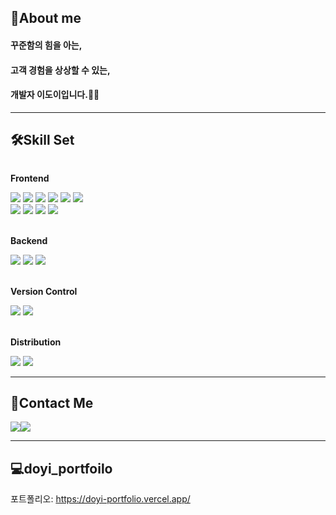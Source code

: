 <div>
  

  
## 🧐About me
#### 꾸준함의 힘을 아는,
#### 고객 경험을 상상할 수 있는,
#### 개발자 이도이입니다.🏃‍♀️

*****  
</div>

## 🛠️Skill Set
<div style="display:flex; flex-direction:column; align-items:flex-start;">
    <!-- Frontend -->
    <p ><strong>Frontend</strong></p>
    <div>
        <img src="https://img.shields.io/badge/HTML5-E34F26?style=for-the-badge&logo=html5&logoColor=white"> 
        <img src="https://img.shields.io/badge/CSS3-1572B6?style=for-the-badge&logo=css3&logoColor=white"> 
       <img src="https://img.shields.io/badge/Sass-CC6699?style=for-the-badge&logo=sass&logoColor=white"> 
       <img src="	https://img.shields.io/badge/Tailwind_CSS-38B2AC?style=for-the-badge&logo=tailwind-css&logoColor=white"> 
        <img src="https://img.shields.io/badge/JavaScript-F7DF1E?style=for-the-badge&logo=JavaScript&logoColor=white"> 
        <img src="https://img.shields.io/badge/jQuery-0769AD?style=for-the-badge&logo=jquery&logoColor=white"> 
    </div>
<div>
        <img src="https://img.shields.io/badge/React-20232A?style=for-the-badge&logo=react&logoColor=61DAFB">
        <img src="https://img.shields.io/badge/React_Router-CA4245?style=for-the-badge&logo=react-router&logoColor=white">
        <img src="https://img.shields.io/badge/TypeScript-007ACC?style=for-the-badge&logo=typescript&logoColor=white">
        <img src="https://img.shields.io/badge/Next.js-000?logo=nextdotjs&logoColor=fff&style=for-the-badge">
    </div><br/>
     <p ><strong>Backend</strong></p>
    <div>
       <img src="https://img.shields.io/badge/Node.js-43853D?style=for-the-badge&logo=node.js&logoColor=white">       	
        <img src="https://img.shields.io/badge/Java-ED8B00?style=for-the-badge&logo=openjdk&logoColor=white"> 
        <img src="https://img.shields.io/badge/PHP-777BB4?style=for-the-badge&logo=php&logoColor=white"> 
    </div><br/>
   <p><strong>Version Control</strong></p>
    <div>
        <img src="https://img.shields.io/badge/GIT-E44C30?style=for-the-badge&logo=git&logoColor=white"> 
        <img src="https://img.shields.io/badge/GitHub-100000?style=for-the-badge&logo=github&logoColor=white"> 
    </div><br/>
    <p ><strong>Distribution</strong></p>
    <div>
        <img src="https://img.shields.io/badge/Netlify-00C7B7?style=for-the-badge&logo=netlify&logoColor=white"> 
        <img src="https://img.shields.io/badge/Vercel-000000?style=for-the-badge&logo=vercel&logoColor=white"> 
    </div>
</div>

*****  

##  📩Contact Me
<div style="display:flex; flex-direction:row;">
    <a href="https://instagram.com/2_doooo_2?igshid=MzMyNGUyNmU2YQ%3D%3D&utm_source=qr">
          <img src="https://img.shields.io/badge/Instagram-E4405F?style=for-the-badge&logo=instagram&logoColor=white"> 
    </a>
    <a href="https://2-doooo-2.tistory.com/">
          <img src="https://img.shields.io/badge/Tistory-E74C3C?style=flat-square&logo=Tistory&logoColor=white"> 
    </a>
</div>

*****  

 ##  💻doyi_portfoilo
 
 포트폴리오: <https://doyi-portfolio.vercel.app/>


